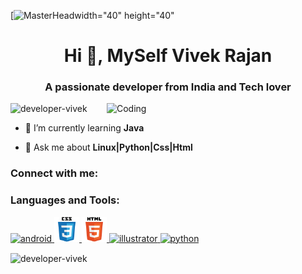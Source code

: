 [![MasterHead](https://cdn.dribbble.com/users/4487525/screenshots/14385684/dribbble___5_4x.png)width="40" height="40"
<h1 align="center">Hi 👋, MySelf Vivek Rajan</h1>
<h3 align="center">A passionate developer from India and Tech lover</h3>
<img align="right" alt="Coding" width="350" src="![images (3)](https://github.com/developer-vivek/My-Operating-Systems/assets/85994908/ba4b2447-bf79-469e-abc2-e1f3e3cf2a80)">

<p align="left"> <img src="https://komarev.com/ghpvc/?username=developer-vivek&label=Profile%20views&color=0e75b6&style=flat" alt="developer-vivek" /> </p>

- 🌱 I’m currently learning **Java**

- 💬 Ask me about **Linux|Python|Css|Html**

<h3 align="left">Connect with me:</h3>
<p align="left">
</p>

<h3 align="left">Languages and Tools:</h3>
<p align="left"> <a href="https://developer.android.com" target="_blank" rel="noreferrer"> <img src="![android](https://github.com/developer-vivek/My-Operating-Systems/assets/85994908/799dcca6-7e49-4299-b4ee-a47bffe06d38)" alt="android" width="40" height="40"/> </a> <a href="https://www.w3schools.com/css/" target="_blank" rel="noreferrer"> <img src="https://raw.githubusercontent.com/devicons/devicon/master/icons/css3/css3-original-wordmark.svg" alt="css3" width="40" height="40"/> </a> <a href="https://www.w3.org/html/" target="_blank" rel="noreferrer"> <img src="https://raw.githubusercontent.com/devicons/devicon/master/icons/html5/html5-original-wordmark.svg" alt="html5" width="40" height="40"/> </a> <a href="https://www.adobe.com/in/products/illustrator.html" target="_blank" rel="noreferrer"> <img src="https://www.vectorlogo.zone/logos/adobe_illustrator/adobe_illustrator-icon.svg" alt="illustrator" width="40" height="40"/> </a> <a href="https://www.python.org" target="_blank" rel="noreferrer"> <img src="https://camo.githubusercontent.com/a1b2dac5667822ee0d98ae6d799da61987fd1658dfeb4d2ca6e3c99b1535ebd8/68747470733a2f2f696d672e736869656c64732e696f2f62616467652f707974686f6e2d3336373041303f7374796c653d666f722d7468652d6261646765266c6f676f3d707974686f6e266c6f676f436f6c6f723d666664643534" alt="python" width="40" height="40"/> </a> </p>

<p><img align="center" src="https://github-readme-streak-stats.herokuapp.com/?user=developer-vivek&" alt="developer-vivek" /></p>
